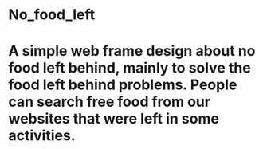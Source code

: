 # No_food_left
# A simple web frame design about no food left behind, mainly to solve the food left behind problems. People can search free food from our websites that were left in some activities.
